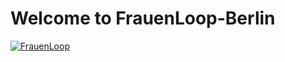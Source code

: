 # Welcome to FrauenLoop-Berlin

[![FrauenLoop](https://images.squarespace-cdn.com/content/v1/5e2c8a2e54405918ab85f3d2/1587330230740-PH0AC7VJK4IKBIAML9YL/ke17ZwdGBToddI8pDm48kE25ygLZCFcefWMGJ7zEgZ8UqsxRUqqbr1mOJYKfIPR7LoDQ9mXPOjoJoqy81S2I8N_N4V1vUb5AoIIIbLZhVYwL8IeDg6_3B-BRuF4nNrNcQkVuAT7tdErd0wQFEGFSnJb5Oa7dZL4bdIena_TDNAT46i2H6iGBh5Bhx4-s_b_BHGOFBLgEM3b7WDfe4FYjEg/FL_virtual?format=1000w)](www.frauenloop.org)
